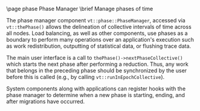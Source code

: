 \page phase Phase Manager
\brief Manage phases of time

The phase manager component `vt::phase::PhaseManager`, accessed via
`vt::thePhase()` allows the delineation of collective intervals of time across
all nodes. Load balancing, as well as other components, use phases as a boundary
to perform many operations over an application's execution such as work
redistribution, outputting of statistical data, or flushing trace data.

The main user interface is a call to `thePhase()->nextPhaseCollective()` which
starts the next phase after performing a reduction. Thus, any work that belongs
in the preceding phase should be synchronized by the user before this is called
(e.g., by calling `vt::runInEpochCollective`).

System components along with applications can register hooks with the phase
manager to determine when a new phase is starting, ending, and after migrations
have occurred.
